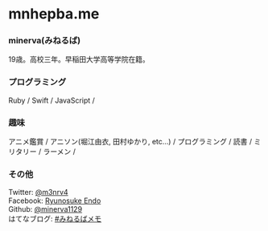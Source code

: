 # mnhepba.me

### minerva(みねるば)

19歳。高校三年。早稲田大学高等学院在籍。

### プログラミング

Ruby / Swift / JavaScript /

### 趣味

アニメ鑑賞 / アニソン(堀江由衣, 田村ゆかり, etc...) / プログラミング / 読書 / ミリタリー / ラーメン /

### その他

Twitter: [@m3nrv4](https://twitter.com/m3nrv4)  
Facebook: [Ryunosuke Endo](https://www.facebook.com/Minerva1129)  
Github: [@minerva1129](https://github.com/minerva1129)  
はてなブログ: [#みねるばメモ](http://minerva1129.hatenablog.com)
